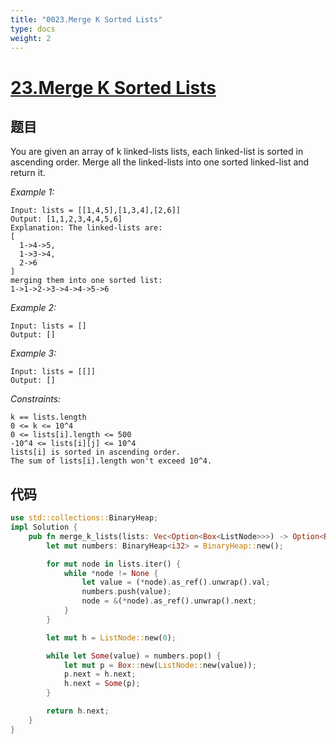 ```yaml
---
title: "0023.Merge K Sorted Lists"
type: docs
weight: 2
---
```


# [23.Merge K Sorted Lists](https://leetcode.com/problems/merge-k-sorted-lists/)

## 题目

You are given an array of k linked-lists lists, each linked-list is sorted in ascending order.
Merge all the linked-lists into one sorted linked-list and return it. 

*Example 1:*

```
Input: lists = [[1,4,5],[1,3,4],[2,6]]
Output: [1,1,2,3,4,4,5,6]
Explanation: The linked-lists are:
[
  1->4->5,
  1->3->4,
  2->6
]
merging them into one sorted list:
1->1->2->3->4->4->5->6
```

*Example 2:*

```
Input: lists = []
Output: []
```

*Example 3:*

```
Input: lists = [[]]
Output: []
```

*Constraints:*

```
k == lists.length
0 <= k <= 10^4
0 <= lists[i].length <= 500
-10^4 <= lists[i][j] <= 10^4
lists[i] is sorted in ascending order.
The sum of lists[i].length won't exceed 10^4.
```

## 代码

```Rust
use std::collections::BinaryHeap;
impl Solution {
    pub fn merge_k_lists(lists: Vec<Option<Box<ListNode>>>) -> Option<Box<ListNode>> {
        let mut numbers: BinaryHeap<i32> = BinaryHeap::new();

        for mut node in lists.iter() {
            while *node != None {
                let value = (*node).as_ref().unwrap().val;
                numbers.push(value);    
                node = &(*node).as_ref().unwrap().next;
            }
        }

        let mut h = ListNode::new(0);

        while let Some(value) = numbers.pop() {
            let mut p = Box::new(ListNode::new(value));
            p.next = h.next;
            h.next = Some(p);
        }

        return h.next;
    }
}
```